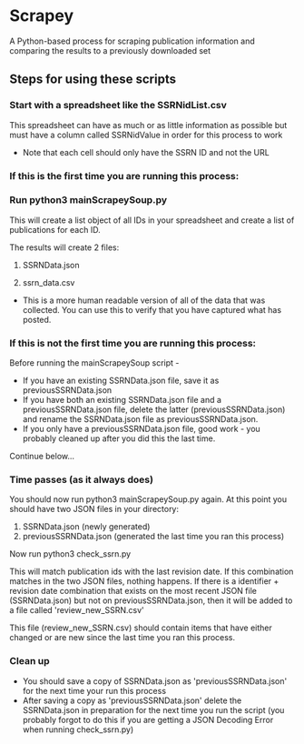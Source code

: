 # Scrapey
A Python-based process for scraping publication information and comparing the results to a previously downloaded set

## Steps for using these scripts

### Start with a spreadsheet like the SSRNidList.csv
This spreadsheet can have as much or as little information as possible but must have a column called SSRNidValue in order for this process to work
- Note that each cell should only have the SSRN ID and not the URL

### If this is the first time you are running this process:

### Run python3 mainScrapeySoup.py
This will create a list object of all IDs in your spreadsheet and create a list of publications for each ID.

The results will create 2 files:
1. SSRNData.json

2. ssrn_data.csv
- This is a more human readable version of all of the data that was collected. You can use this to verify that you have captured what has posted.

### If this is not the first time you are running this process:

Before running the mainScrapeySoup script - 
- If you have an existing SSRNData.json file, save it as previousSSRNData.json
- If you have both an existing SSRNData.json file and a previousSSRNData.json file, delete the latter (previousSSRNData.json) and rename the SSRNData.json file as previousSSRNData.json.
- If you only have a previousSSRNData.json file, good work - you probably cleaned up after you did this the last time.

Continue below...

### Time passes (as it always does)
You should now run python3 mainScrapeySoup.py again.
At this point you should have two JSON files in your directory:
1. SSRNData.json (newly generated)
2. previousSSRNData.json (generated the last time you ran this process)

Now run python3 check_ssrn.py

This will match publication ids with the last revision date. If this combination matches in the two JSON files, nothing happens. If there is a identifier + revision date combination that exists on the most recent JSON file (SSRNData.json) but not on previousSSRNData.json, then it will be added to a file called 'review_new_SSRN.csv'

This file (review_new_SSRN.csv) should contain items that have either changed or are new since the last time you ran this process.

### Clean up
- You should save a copy of SSRNData.json as 'previousSSRNData.json' for the next time your run this process
- After saving a copy as 'previousSSRNData.json' delete the SSRNData.json in preparation for the next time you run the script (you probably forgot to do this if you are getting a JSON Decoding Error when running check_ssrn.py)
